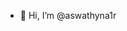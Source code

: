 - 👋 Hi, I’m @aswathyna1r



<!---
aswathyna1r/aswathyna1r is a ✨ special ✨ repository because its `README.md` (this file) appears on your GitHub profile.
You can click the Preview link to take a look at your changes.
--->
